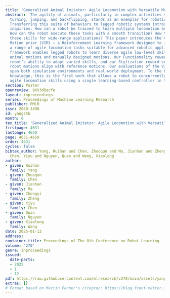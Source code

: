 ```yaml
---
title: 'Generalized Animal Imitator: Agile Locomotion with Versatile Motion Prior'
abstract: 'The agility of animals, particularly in complex activities such as running,
  turning, jumping, and backflipping, stands as an exemplar for robotic system design.
  Transferring this suite of behaviors to legged robotic systems introduces essential
  inquiries: How can a robot be trained to learn multiple locomotion behaviors simultaneously?
  How can the robot execute these tasks with a smooth transition? How to integrate
  these skills for wide-range applications? This paper introduces the Versatile Instructable
  Motion prior (VIM) – a Reinforcement Learning framework designed to incorporate
  a range of agile locomotion tasks suitable for advanced robotic applications. Our
  framework enables legged robots to learn diverse agile low-level skills by imitating
  animal motions and manually designed motions. Our Functionality reward guides the
  robot’s ability to adopt varied skills, and our Stylization reward ensures that
  robot motions align with reference motions. Our evaluations of the VIM framework
  span both simulation environments and real-world deployment. To the best of our
  knowledge, this is the first work that allows a robot to concurrently learn diverse
  agile locomotion skills using a single learning-based controller in the real world.'
section: Poster
openreview: 9XV3dBqcfe
layout: inproceedings
series: Proceedings of Machine Learning Research
publisher: PMLR
issn: 2640-3498
id: yang25b
month: 0
tex_title: 'Generalized Animal Imitator: Agile Locomotion with Versatile Motion Prior'
firstpage: 4631
lastpage: 4650
page: 4631-4650
order: 4631
cycles: false
bibtex_author: Yang, Ruihan and Chen, Zhuoqun and Ma, Jianhan and Zheng, Chongyi and
  Chen, Yiyu and Nguyen, Quan and Wang, Xiaolong
author:
- given: Ruihan
  family: Yang
- given: Zhuoqun
  family: Chen
- given: Jianhan
  family: Ma
- given: Chongyi
  family: Zheng
- given: Yiyu
  family: Chen
- given: Quan
  family: Nguyen
- given: Xiaolong
  family: Wang
date: 2025-01-12
address:
container-title: Proceedings of The 8th Conference on Robot Learning
volume: '270'
genre: inproceedings
issued:
  date-parts:
  - 2025
  - 1
  - 12
pdf: https://raw.githubusercontent.com/mlresearch/v270/main/assets/yang25b/yang25b.pdf
extras: []
# Format based on Martin Fenner's citeproc: https://blog.front-matter.io/posts/citeproc-yaml-for-bibliographies/
---
```

